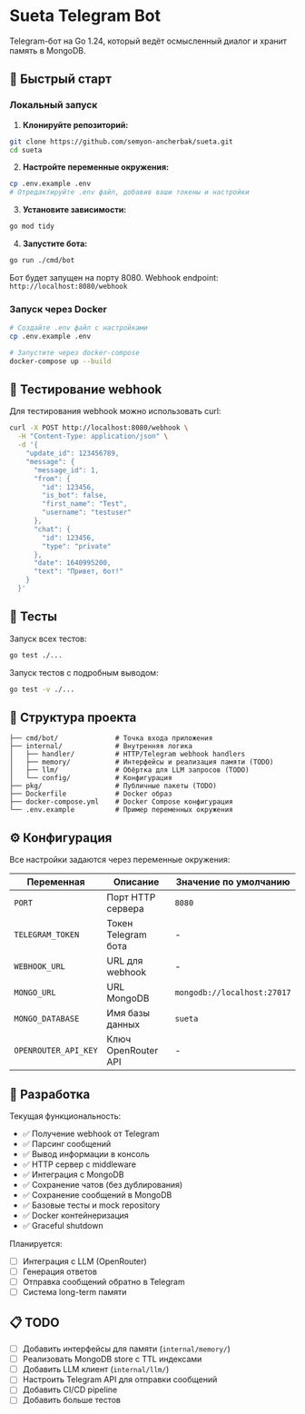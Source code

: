 # Sueta Telegram Bot

Telegram-бот на Go 1.24, который ведёт осмысленный диалог и хранит память в MongoDB.

## 🚀 Быстрый старт

### Локальный запуск

1. **Клонируйте репозиторий:**
```bash
git clone https://github.com/semyon-ancherbak/sueta.git
cd sueta
```

2. **Настройте переменные окружения:**
```bash
cp .env.example .env
# Отредактируйте .env файл, добавив ваши токены и настройки
```

3. **Установите зависимости:**
```bash
go mod tidy
```

4. **Запустите бота:**
```bash
go run ./cmd/bot
```

Бот будет запущен на порту 8080. Webhook endpoint: `http://localhost:8080/webhook`

### Запуск через Docker

```bash
# Создайте .env файл с настройками
cp .env.example .env

# Запустите через docker-compose
docker-compose up --build
```

## 📝 Тестирование webhook

Для тестирования webhook можно использовать curl:

```bash
curl -X POST http://localhost:8080/webhook \
  -H "Content-Type: application/json" \
  -d '{
    "update_id": 123456789,
    "message": {
      "message_id": 1,
      "from": {
        "id": 123456,
        "is_bot": false,
        "first_name": "Test",
        "username": "testuser"
      },
      "chat": {
        "id": 123456,
        "type": "private"
      },
      "date": 1640995200,
      "text": "Привет, бот!"
    }
  }'
```

## 🧪 Тесты

Запуск всех тестов:
```bash
go test ./...
```

Запуск тестов с подробным выводом:
```bash
go test -v ./...
```

## 📂 Структура проекта

```
├── cmd/bot/              # Точка входа приложения
├── internal/             # Внутренняя логика
│   ├── handler/          # HTTP/Telegram webhook handlers
│   ├── memory/           # Интерфейсы и реализация памяти (TODO)
│   ├── llm/              # Обёртка для LLM запросов (TODO)
│   └── config/           # Конфигурация
├── pkg/                  # Публичные пакеты (TODO)
├── Dockerfile            # Docker образ
├── docker-compose.yml    # Docker Compose конфигурация
└── .env.example          # Пример переменных окружения
```

## ⚙️ Конфигурация

Все настройки задаются через переменные окружения:

| Переменная | Описание | Значение по умолчанию |
|------------|----------|----------------------|
| `PORT` | Порт HTTP сервера | `8080` |
| `TELEGRAM_TOKEN` | Токен Telegram бота | - |
| `WEBHOOK_URL` | URL для webhook | - |
| `MONGO_URL` | URL MongoDB | `mongodb://localhost:27017` |
| `MONGO_DATABASE` | Имя базы данных | `sueta` |
| `OPENROUTER_API_KEY` | Ключ OpenRouter API | - |

## 🔧 Разработка

Текущая функциональность:
- ✅ Получение webhook от Telegram
- ✅ Парсинг сообщений
- ✅ Вывод информации в консоль
- ✅ HTTP сервер с middleware
- ✅ Интеграция с MongoDB
- ✅ Сохранение чатов (без дублирования)
- ✅ Сохранение сообщений в MongoDB
- ✅ Базовые тесты и mock repository
- ✅ Docker контейнеризация
- ✅ Graceful shutdown

Планируется:
- [ ] Интеграция с LLM (OpenRouter)
- [ ] Генерация ответов
- [ ] Отправка сообщений обратно в Telegram
- [ ] Система long-term памяти

## 📋 TODO

- [ ] Добавить интерфейсы для памяти (`internal/memory/`)
- [ ] Реализовать MongoDB store с TTL индексами
- [ ] Добавить LLM клиент (`internal/llm/`)
- [ ] Настроить Telegram API для отправки сообщений
- [ ] Добавить CI/CD pipeline
- [ ] Добавить больше тестов
